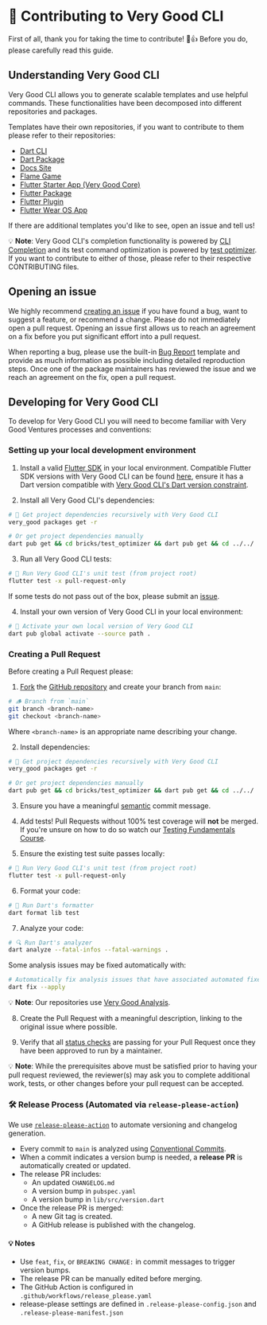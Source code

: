 # 🦄 Contributing to Very Good CLI

First of all, thank you for taking the time to contribute! 🎉👍 Before you do, please carefully read this guide.

## Understanding Very Good CLI

Very Good CLI allows you to generate scalable templates and use helpful commands. These functionalities have been decomposed into different repositories and packages.

Templates have their own repositories, if you want to contribute to them please refer to their repositories:

- [Dart CLI](https://github.com/VeryGoodOpenSource/very_good_templates/tree/main/very_good_dart_cli)
- [Dart Package](https://github.com/VeryGoodOpenSource/very_good_templates/tree/main/very_good_dart_package)
- [Docs Site](https://github.com/VeryGoodOpenSource/very_good_templates/tree/main/very_good_docs_site)
- [Flame Game](https://github.com/VeryGoodOpenSource/very_good_templates/tree/main/very_good_flame_game)
- [Flutter Starter App (Very Good Core)](https://github.com/VeryGoodOpenSource/very_good_templates/tree/main/very_good_core)
- [Flutter Package](https://github.com/VeryGoodOpenSource/very_good_templates/tree/main/very_good_flutter_package)
- [Flutter Plugin](https://github.com/VeryGoodOpenSource/very_good_templates/tree/main/very_good_flutter_plugin)
- [Flutter Wear OS App](https://github.com/VeryGoodOpenSource/very_good_templates/tree/main/very_good_wear_app)

If there are additional templates you'd like to see, open an issue and tell us!

💡 **Note**: Very Good CLI's completion functionality is powered by [CLI Completion](https://github.com/VeryGoodOpenSource/cli_completion) and its test command optimization is powered by [test optimizer](bricks/test_optimizer/README.md). If you want to contribute to either of those, please refer to their respective CONTRIBUTING files.

## Opening an issue

We highly recommend [creating an issue][bug_report_link] if you have found a bug, want to suggest a feature, or recommend a change. Please do not immediately open a pull request. Opening an issue first allows us to reach an agreement on a fix before you put significant effort into a pull request.

When reporting a bug, please use the built-in [Bug Report][bug_report_link] template and provide as much information as possible including detailed reproduction steps. Once one of the package maintainers has reviewed the issue and we reach an agreement on the fix, open a pull request.

## Developing for Very Good CLI

To develop for Very Good CLI you will need to become familiar with Very Good Ventures processes and conventions:

### Setting up your local development environment

1. Install a valid [Flutter SDK](https://docs.flutter.dev/get-started/install) in your local environment. Compatible Flutter SDK versions with Very Good CLI can be found [here](https://docs.flutter.dev/release/archive), ensure it has a Dart version compatible with [Very Good CLI's Dart version constraint](https://github.com/VeryGoodOpenSource/very_good_cli/blob/main/pubspec.yaml).

2. Install all Very Good CLI's dependencies:

```sh
# 📂 Get project dependencies recursively with Very Good CLI
very_good packages get -r

# Or get project dependencies manually
dart pub get && cd bricks/test_optimizer && dart pub get && cd ../../
```

3. Run all Very Good CLI tests:

```sh
# 🧪 Run Very Good CLI's unit test (from project root)
flutter test -x pull-request-only
```

If some tests do not pass out of the box, please submit an [issue](https://github.com/VeryGoodOpenSource/very_good_cli/issues/new/choose).

4. Install your own version of Very Good CLI in your local environment:

```sh
# 🚀 Activate your own local version of Very Good CLI
dart pub global activate --source path .
```

### Creating a Pull Request

Before creating a Pull Request please:

1. [Fork](https://docs.github.com/en/get-started/quickstart/contributing-to-projects) the [GitHub repository](https://github.com/VeryGoodOpenSource/very_good_cli) and create your branch from `main`:

```sh
# 🪵 Branch from `main`
git branch <branch-name>
git checkout <branch-name>
```

Where `<branch-name>` is an appropriate name describing your change.

2. Install dependencies:

```sh
# 📂 Get project dependencies recursively with Very Good CLI
very_good packages get -r

# Or get project dependencies manually
dart pub get && cd bricks/test_optimizer && dart pub get && cd ../../
```

3. Ensure you have a meaningful [semantic][conventional_commits_link] commit message.

4. Add tests! Pull Requests without 100% test coverage will **not** be merged. If you're unsure on how to do so watch our [Testing Fundamentals Course](https://www.youtube.com/watch?v=M_eZg-X789w&list=PLprI2satkVdFwpxo_bjFkCxXz5RluG8FY).

5. Ensure the existing test suite passes locally:

```sh
# 🧪 Run Very Good CLI's unit test (from project root)
flutter test -x pull-request-only
```

6. Format your code:

```sh
# 🧼 Run Dart's formatter
dart format lib test
```

7. Analyze your code:

```sh
# 🔍 Run Dart's analyzer
dart analyze --fatal-infos --fatal-warnings .
```

Some analysis issues may be fixed automatically with:

```sh
# Automatically fix analysis issues that have associated automated fixes
dart fix --apply
```

💡 **Note**: Our repositories use [Very Good Analysis](https://github.com/VeryGoodOpenSource/very_good_analysis).

8. Create the Pull Request with a meaningful description, linking to the original issue where possible.

9. Verify that all [status checks](https://github.com/VeryGoodOpenSource/very_good_cli/actions/) are passing for your Pull Request once they have been approved to run by a maintainer.

💡 **Note**: While the prerequisites above must be satisfied prior to having your pull request reviewed, the reviewer(s) may ask you to complete additional work, tests, or other changes before your pull request can be accepted.


### 🛠️ Release Process (Automated via `release-please-action`)

We use [`release-please-action`][release-please-action-link] to automate versioning and changelog generation.

- Every commit to `main` is analyzed using [Conventional Commits][conventional_commits_link].
- When a commit indicates a version bump is needed, a **release PR** is automatically created or updated.
- The release PR includes:
  - An updated `CHANGELOG.md`
  - A version bump in `pubspec.yaml`
  - A version bump in `lib/src/version.dart`
- Once the release PR is merged:
  - A new Git tag is created.
  - A GitHub release is published with the changelog.

#### 💡 Notes

- Use `feat`, `fix`, or `BREAKING CHANGE:` in commit messages to trigger version bumps.
- The release PR can be manually edited before merging.
- The GitHub Action is configured in `.github/workflows/release_please.yaml`
- release-please settings are defined in `.release-please-config.json` and `.release-please-manifest.json`

[release-please-action-link]: https://github.com/googleapis/release-please-action
[conventional_commits_link]: https://www.conventionalcommits.org/en/v1.0.0
[bug_report_link]: https://github.com/VeryGoodOpenSource/very_good_cli/issues/new?assignees=&labels=bug&template=bug_report.md&title=fix%3A+
[very_good_core_link]: doc/very_good_core.md
[very_good_ventures_link]: https://verygood.ventures/?utm_source=github&utm_medium=banner&utm_campaign=CLI
